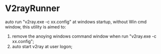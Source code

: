 # V2rayRunner
auto run "v2ray.exe -c xx.config" at windows startup, without Win cmd window, this utility is aimed to:
1. remove the anoying windows command window when run "v2ray.exe -c xx.config";
2. auto start v2ray at user logon;
